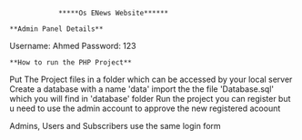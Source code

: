				*****Os ENews Website******

	**Admin Panel Details**
Username: Ahmed
Password: 123

	**How to run the PHP Project**

Put The Project files in a folder which can be accessed by your local server
Create a database with a name 'data'
import the the file 'Database.sql' which you will find in 'database' folder
Run the project
you can register but u need to use the admin account to approve the new registered acoount

Admins, Users and Subscribers use the same login form
